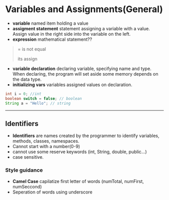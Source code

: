# Variables and Assignments(General)

- __variable__ named item holding a value
- __assigment statement__ statement assigning a variable with a value. Assign value in the right side into the variable on the left.
- __expression__ mathematical statement??

> = is not equal
>
> its assign

- __variable declaration__ declaring variable, specifying name and type. When declaring, the program will set aside some memory depends on the data type.
- __initializing vars__ variables assigned values on declaration. 

```java
int i = 0; //int
boolean switch = false; // boolean
String a = "Hello"; // string
```

---

## Identifiers

- __Identifiers__ are names created by the programmer to identify variables, methods, classes, namespaces.
- Cannot start with a number(0-9)
- cannot use some reserve keywords (int, String, double, public...)
- case sensitive.

### Style guidance

- __Camel Case__ capilatize first letter of words (numTotal, numFirst, numSeccond)
- Seperation of words using underscore
